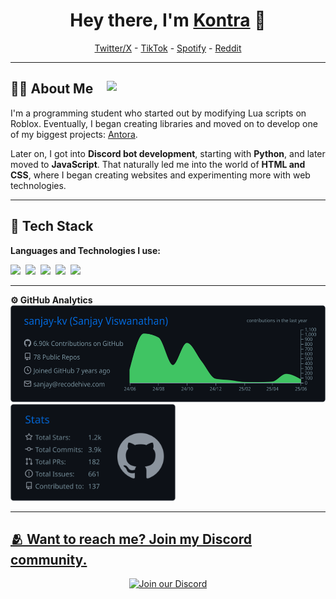 <h1 align="center"> Hey there, I'm <a href="https://github.com/K9ntra">Kontra</a> 👋 </h1>

<p align="center">
  <a href="https://x.com/k9ntra">Twitter/X</a> - 
  <a href="https://www.tiktok.com/@k9ntra">TikTok</a> - 
  <a href="https://open.spotify.com/user/r433qbp2wcvjvive683t226zj">Spotify</a> - 
  <a href="https://www.reddit.com/user/K9ntra/">Reddit</a>
</p>

---

## 👨‍💻 About Me <img src="https://raw.githubusercontent.com/sanjay-kv/sanjay-kv/main/Assets/illustration.png" width="350px" align="right">

I'm a programming student who started out by modifying Lua scripts on Roblox. Eventually, I began creating libraries and moved on to develop one of my biggest projects: [Antora](https://scriptblox.com/script/Universal-Script-Antora-14151).

Later on, I got into **Discord bot development**, starting with **Python**, and later moved to **JavaScript**. That naturally led me into the world of **HTML and CSS**, where I began creating websites and experimenting more with web technologies.

---

## 🧠 Tech Stack

**Languages and Technologies I use:**

<img src="https://img.shields.io/badge/-Lua-000080?logo=lua&logoColor=white&style=flat">&nbsp;
<img src="https://img.shields.io/badge/-Python-3776AB?logo=python&logoColor=white&style=flat">&nbsp;
<img src="https://img.shields.io/badge/-JavaScript-F7DF1E?logo=javascript&logoColor=black&style=flat">&nbsp;
<img src="https://img.shields.io/badge/-HTML5-E34F26?logo=html5&logoColor=white&style=flat">&nbsp;
<img src="https://img.shields.io/badge/-CSS3-1572B6?logo=css3&logoColor=white&style=flat">&nbsp;

---


  <summary><b>⚙️ GitHub Analytics</b></summary>
<a href="https://github.com/sanjay-kv">
   <img height="155em" src="https://raw.githubusercontent.com/sanjay-kv/github-card-template/master/profile-summary-card-output/github_dark/0-profile-details.svg" alt="Sanjay K V github stats" />
    <img height="155em" src="https://raw.githubusercontent.com/sanjayviswa/github-card-template/master/profile-summary-card-output/github_dark/3-stats.svg" alt="Sanjay K V github stats" />
<br>

---

## 🫂 Want to reach me? Join my Discord community.

<div align="center" style="text-align:center;">
  <a href="https://discord.gg/platformdestroyer">
    <img src="https://invidget.switchblade.xyz/platformdestroyer" alt="Join our Discord" />
  </a>
</div>
